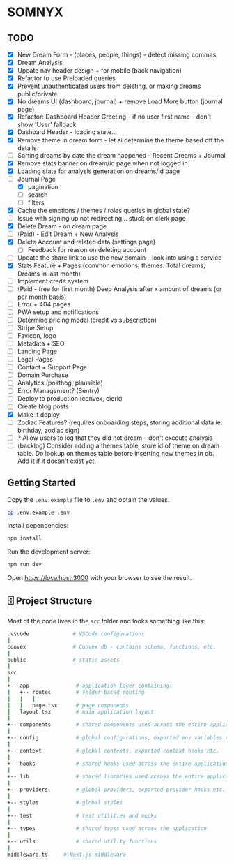 # SOMNYX

## TODO

- [x] New Dream Form - (places, people, things) - detect missing commas
- [x] Dream Analysis
- [x] Update nav header design + for mobile (back navigation)
- [x] Refactor to use Preloaded queries
- [x] Prevent unauthenticated users from deleting, or making dreams public/private
- [x] No dreams UI (dashboard, journal) + remove Load More button (journal page)
- [x] Refactor: Dashboard Header Greeting - if no user first name - don't show 'User' fallback
- [x] Dashoard Header - loading state...
- [x] Remove theme in dream form - let ai determine the theme based off the details
- [ ] Sorting dreams by date the dream happened - Recent Dreams + Journal
- [x] Remove stats banner on dream/id page when not logged in
- [x] Loading state for analysis generation on dreams/id page
- [ ] Journal Page
  - [x] pagination
  - [ ] search
  - [ ] filters
- [x] Cache the emotions / themes / roles queries in global state?
- [ ] Issue with signing up not redirecting... stuck on clerk page
- [x] Delete Dream - on dream page
- [ ] (Paid) - Edit Dream + New Analysis
- [x] Delete Account and related data (settings page)
  - [ ] Feedback for reason on deleting account
- [ ] Update the share link to use the new domain - look into using a service
- [x] Stats Feature + Pages (common emotions, themes. Total dreams, Dreams in last month)
- [ ] Implement credit system
- [ ] (Paid - free for first month) Deep Analysis after x amount of dreams (or per month basis)
- [ ] Error + 404 pages
- [ ] PWA setup and notifications
- [ ] Determine pricing model (credit vs subscription)
- [ ] Stripe Setup
- [ ] Favicon, logo
- [ ] Metadata + SEO
- [ ] Landing Page
- [ ] Legal Pages
- [ ] Contact + Support Page
- [ ] Domain Purchase
- [ ] Analytics (posthog, plausible)
- [ ] Error Management? (Sentry)
- [ ] Deploy to production (convex, clerk)
- [ ] Create blog posts
- [x] Make it deploy
- [ ] Zodiac Features? (requires onboarding steps, storing additional data ie: birthday, zodiac sign)
- [ ] ? Allow users to log that they did not dream - don't execute analysis
- [ ] (backlog) Consider adding a themes table, store id of theme on dream table. Do lookup on themes table before inserting new themes in db. Add it if it doesn't exist yet.

## Getting Started

Copy the `.env.example` file to `.env` and obtain the values.

```bash
cp .env.example .env
```

Install dependencies:

```bash
npm install
```

Run the development server:

```bash
npm run dev
```

Open [https://localhost:3000](https://localhost:3000) with your browser to see the result.

## 🗄️ Project Structure

Most of the code lives in the `src` folder and looks something like this:

```sh
.vscode              # VSCode configurations
|
convex               # Convex db - contains schema, functions, etc.
|
public               # static assets
|
src
|
+-- app               # application layer containing:
|   +-- routes        # folder based routing
|   |   |
|   |   page.tsx      # page components
|   layout.tsx        # main application layout
|
+-- components        # shared components used across the entire application
|
+-- config            # global configurations, exported env variables etc.
|
+-- context           # global contexts, exported context hooks etc.
|
+-- hooks             # shared hooks used across the entire application
|
+-- lib               # shared libraries used across the entire application
|
+-- providers         # global providers, exported provider hooks etc.
|
+-- styles            # global styles
|
+-- test              # test utilities and mocks
|
+-- types             # shared types used across the application
|
+-- utils             # shared utility functions
|
middleware.ts     # Next.js middleware
```
